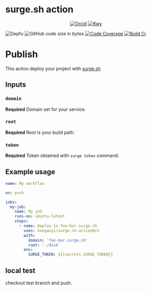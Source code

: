 # surge.sh action

<p align="center">
  <a href="https://orcid.org/0009-0009-0993-7629"><img src="https://img.shields.io/badge/iD-0009--0009--0993--7629-f5f5f5" alt="Orcid"></a>
  <a href="https://ko-fi.com/kwy"><img src="https://badgen.net/badge/icon/kofi?icon=kofi&label=kwy&color=F16061" alt="Kwy"></a>

</p>

<p align="center">

![Depfu](https://img.shields.io/depfu/kangwuyi/surge-sh-action) ![GitHub code size in bytes](https://img.shields.io/github/languages/code-size/kangwuyi/surge-sh-action) [![Code Coverage](https://img.shields.io/codecov/c/github/kangwuyi/surge-sh-action)](https://codecov.io/github/kangwuyi/surge-sh-action) [![Build Ci](https://github.com/kangwuyi/surge-sh-action/actions/workflows/node.js.yml/badge.svg)](https://github.com/kangwuyi/kangwuyi/surge-sh-action)

</p>

# Publish

This action deploy your project with [surge.sh](https://surge.sh)

## Inputs

### `domain`

**Required** Domain set for your service.

### `root`

**Required** Root is your build path.`

### `token`

**Required** Token obtained with `surge token` command.

## Example usage

```yaml
name: My workflow

on: push

jobs:
  my-job:
    name: My job
    runs-on: ubuntu-latest
    steps:
      - name: Deploy to foo-bar.surge.sh
        uses: kangwuyi/surge-sh-action@v1
        with:
          domain: 'foo-bar.surge.sh'
          root: './disk'
        env:
          SURGE_TOKEN: ${{secrets.SURGE_TOKEN}}
```

## local test
checkout test branch and push.
